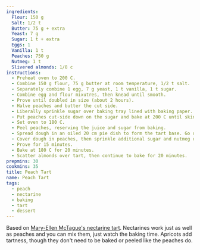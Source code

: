 ```yaml
---
ingredients:
  Flour: 150 g
  Salt: 1/2 t
  Butter: 75 g + extra
  Yeast: 7 g
  Sugar: 1 t + extra
  Eggs: 1
  Vanilla: 1 t
  Peaches: 750 g
  Nutmeg: 1 t
  Slivered almonds: 1/8 c
instructions:
  - Preheat oven to 200 C.
  - Combine 150 g flour, 75 g butter at room temperature, 1/2 t salt.
  - Separately combine 1 egg, 7 g yeast, 1 t vanilla, 1 t sugar.
  - Combine egg and flour mixutres, then knead until smooth.
  - Prove until doubled in size (about 2 hours).
  - Halve peaches and butter the cut side.
  - Liberally sprinkle sugar over baking tray lined with baking paper. Best to use a tray with high sides here as the peaches will produce a lot of juice.
  - Put peaches cut-side down on the sugar and bake at 200 C until skin is easy to remove (about 15-20 minutes; up to 40 minutes if less ripe).
  - Set oven to 180 C.
  - Peel peaches, reserving the juice and sugar from baking.
  - Spread dough in an oiled 20 cm pie dish to form the tart base. Go up the sides.
  - Cover dough in peaches, then sprinkle additional sugar and nutmeg over the peaches.
  - Prove for 15 minutes.
  - Bake at 180 C for 20 minutes.
  - Scatter almonds over tart, then continue to bake for 20 minutes.
prepmins: 30
cookmins: 35
title: Peach Tart
name: Peach Tart
tags:
  - peach
  - nectarine
  - baking
  - tart
  - dessert
---
```


Based on [Mary-Ellen McTague's nectarine tart](https://www.theguardian.com/lifeandstyle/2014/jul/25/nectarine-recipes-mary-ellen-mctague). Nectarines work just as well as peaches and you can mix them, just watch the baking time. Apricots add tartness, though they don't need to be baked or peeled like the peaches do.
